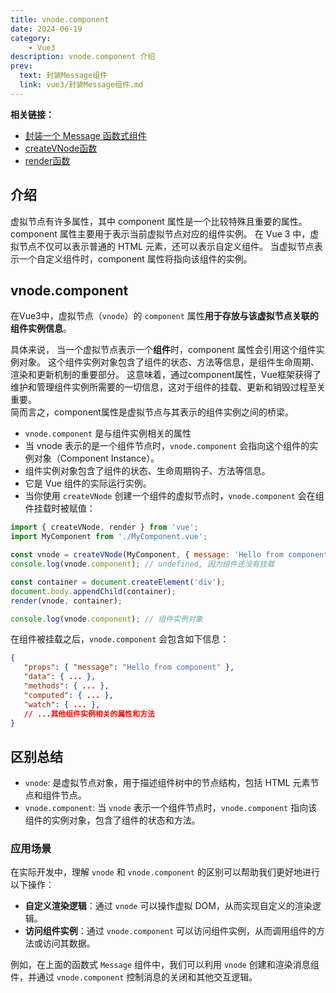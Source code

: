 ```yaml
---
title: vnode.component
date: 2024-06-19
category:
    - Vue3
description: vnode.component 介绍
prev:
  text: 封装Message组件
  link: vue3/封装Message组件.md
---
```


**相关链接：**

- [封装一个 Message 函数式组件](封装Message组件.md)
- [createVNode函数](createVNode.md)
- [render函数](render.md)

## 介绍

虚拟节点有许多属性，其中 component 属性是一个比较特殊且重要的属性。
component 属性主要用于表示当前虚拟节点对应的组件实例。
在 Vue 3 中，虚拟节点不仅可以表示普通的 HTML 元素，还可以表示自定义组件。
当虚拟节点表示一个自定义组件时，component 属性将指向该组件的实例。

## vnode.component

在Vue3中，虚拟节点（`vnode`）的 `component` 属性**用于存放与该虚拟节点关联的组件实例信息**。

具体来说，<span class="bg-green-200"> 当一个虚拟节点表示一个**组件**时，component 属性会引用这个组件实例对象。</span>
这个组件实例对象包含了组件的状态、方法等信息，是组件生命周期、渲染和更新机制的重要部分。
这意味着，通过component属性，Vue框架获得了维护和管理组件实例所需要的一切信息，这对于组件的挂载、更新和销毁过程至关重要。  
简而言之，component属性是虚拟节点与其表示的组件实例之间的桥梁。

- `vnode.component` 是与组件实例相关的属性
- 当 vnode 表示的是一个组件节点时，`vnode.component` 会指向这个组件的实例对象（Component Instance）。
- 组件实例对象包含了组件的状态、生命周期钩子、方法等信息。
- 它是 Vue 组件的实际运行实例。
- 当你使用 `createVNode` 创建一个组件的虚拟节点时，`vnode.component` <span class="bg-yellow-200">会在组件挂载时被赋值</span>：

```javascript
import { createVNode, render } from 'vue';
import MyComponent from './MyComponent.vue';

const vnode = createVNode(MyComponent, { message: 'Hello from component' });
console.log(vnode.component); // undefined, 因为组件还没有挂载

const container = document.createElement('div');
document.body.appendChild(container);
render(vnode, container);

console.log(vnode.component); // 组件实例对象

```
在组件被挂载之后，`vnode.component` 会包含如下信息：
```json
{
   "props": { "message": "Hello from component" },
   "data": { ... },
   "methods": { ... },
   "computed": { ... },
   "watch": { ... },
   // ...其他组件实例相关的属性和方法
}
```

## 区别总结

- `vnode`: 是虚拟节点对象，用于描述组件树中的节点结构，包括 HTML 元素节点和组件节点。
- `vnode.component`: 当 `vnode` 表示一个组件节点时，`vnode.component` 指向该组件的实例对象，包含了组件的状态和方法。

### 应用场景

在实际开发中，理解 `vnode` 和 `vnode.component` 的区别可以帮助我们更好地进行以下操作：

- **自定义渲染逻辑**：通过 `vnode` 可以操作虚拟 DOM，从而实现自定义的渲染逻辑。
- **访问组件实例**：通过 `vnode.component` 可以访问组件实例，从而调用组件的方法或访问其数据。

例如，在上面的函数式 `Message` 组件中，我们可以利用 `vnode` 创建和渲染消息组件，并通过 `vnode.component` 控制消息的关闭和其他交互逻辑。


